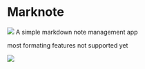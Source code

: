 # Marknote
![](https://invent.kde.org/mbruchert/marknote/-/raw/master/logo.png)
A simple markdown note management app

most formating features not supported yet

![](https://i.imgur.com/pmxEjtx.png)
